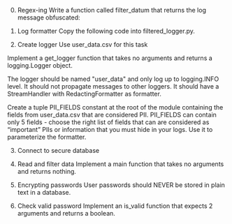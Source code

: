 0. Regex-ing
Write a function called filter_datum that returns the log message obfuscated:

1. Log formatter
Copy the following code into filtered_logger.py.

2. Create logger
Use user_data.csv for this task

Implement a get_logger function that takes no arguments and returns a logging.Logger object.

The logger should be named "user_data" and only log up to logging.INFO level. It should not propagate messages to other loggers. It should have a StreamHandler with RedactingFormatter as formatter.

Create a tuple PII_FIELDS constant at the root of the module containing the fields from user_data.csv that are considered PII. PII_FIELDS can contain only 5 fields - choose the right list of fields that can are considered as “important” PIIs or information that you must hide in your logs. Use it to parameterize the formatter.

3. Connect to secure database

4. Read and filter data
Implement a main function that takes no arguments and returns nothing.

5. Encrypting passwords
User passwords should NEVER be stored in plain text in a database.

6. Check valid password
Implement an is_valid function that expects 2 arguments and returns a boolean.
